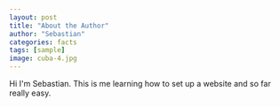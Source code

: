 ```yaml
---
layout: post
title: "About the Author"
author: "Sebastian"
categories: facts
tags: [sample]
image: cuba-4.jpg
---
```


Hi I'm Sebastian.  This is me learning how to set up a website and so far really easy.
